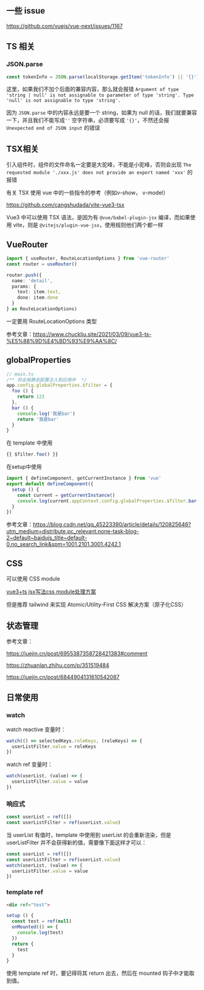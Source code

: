 ## 一些 issue

https://github.com/vuejs/vue-next/issues/1167



## TS 相关

### JSON.parse

```ts
const tokenInfo = JSON.parse(localStorage.getItem('tokenInfo') || '{}')
```

这里，如果我们不加个后面的兼容内容，那么就会报错 `Argument of type 'string | null' is not assignable to parameter of type 'string'.
  Type 'null' is not assignable to type 'string'.`

因为 `JSON.parse` 中的内容永远是要一个 string，如果为 null 的话，我们就要兼容一下，并且我们不能写成`''` 空字符串，必须要写成 `'{}'`，不然还会报 `Unexpected end of JSON input` 的错误



## TSX相关

引入组件时，组件的文件命名一定要是大驼峰，不能是小驼峰，否则会出现 `The requested module './xxx.js' does not provide an export named 'xxx'` 的报错



有关 TSX 使用 vue 中的一些指令的参考（例如v-show， v-model）

https://github.com/cangshudada/vite-vue3-tsx



Vue3 中可以使用 TSX 语法，是因为有 `@vue/babel-plugin-jsx` 编译，而如果使用 vite，则是 `@vitejs/plugin-vue-jsx`，使用规则他们两个都一样



## VueRouter

```ts
import { useRouter, RouteLocationOptions } from 'vue-router'
const router = useRouter()

router.push({
  name: 'detail',
  params: {
    text: item.text,
    done: item.done
  }
} as RouteLocationOptions)
```

一定要用 RouteLocationOptions 类型

参考文章：https://www.chuckliu.site/2021/03/09/vue3-ts-%E5%88%9D%E4%BD%93%E9%AA%8C/



## globalProperties

```ts
// main.ts
/** 将全局静态配置注入到应用中  */
app.config.globalProperties.$filter = {
  foo () {
    return 123
  },
  bar () {
    console.log('我是bar')
    return '我是bar'
  }
}
```

在 template 中使用

```ts
{{ $filter.foo() }}
```

在setup中使用

```ts
import { defineComponent, getCurrentInstance } from 'vue'
export default defineComponent({
  setup () {
    const current = getCurrentInstance()
    console.log(current.appContext.config.globalProperties.$filter.bar())
  }
})
```

参考文章：https://blog.csdn.net/qq_45223390/article/details/120825646?utm_medium=distribute.pc_relevant.none-task-blog-2~default~baidujs_title~default-0.no_search_link&spm=1001.2101.3001.4242.1



## CSS

可以使用 CSS module

[vue3+ts jsx写法css module处理方案](https://www.jianshu.com/p/be1778a76763)

但是推荐 tailwind 来实现 Atomic/Utility-First CSS 解决方案（原子化CSS）



## 状态管理

参考文章：

https://juejin.cn/post/6955387358728421383#comment

https://zhuanlan.zhihu.com/p/351519484

https://juejin.cn/post/6844904131610542087



## 日常使用

### watch

watch reactive 变量时：

```ts
watch(() => selectedKeys.roleKeys, (roleKeys) => {
  userListFilter.value = roleKeys
})
```



watch ref 变量时：

```ts
watch(userList, (value) => {
  userListFilter.value = value
})
```



### 响应式

```ts
const userList = ref([])
const userListFilter = ref(userList.value)
```

当 userList 有值时，template 中使用到 userList 的会重新渲染，但是 userListFilter 并不会获得新的值，需要像下面这样才可以：

```ts
const userList = ref([])
const userListFilter = ref(userList.value)
watch(userList, (value) => {
  userListFilter.value = value
})
```



### template ref

```html
<div ref="test">
```

```js
setup () {
  const test = ref(null)
  onMounted(() => {
    console.log(test)
  })
  return {
    test
  }
}
```

使用 template ref 时，要记得将其 return 出去，然后在 mounted 钩子中才能取到值。

